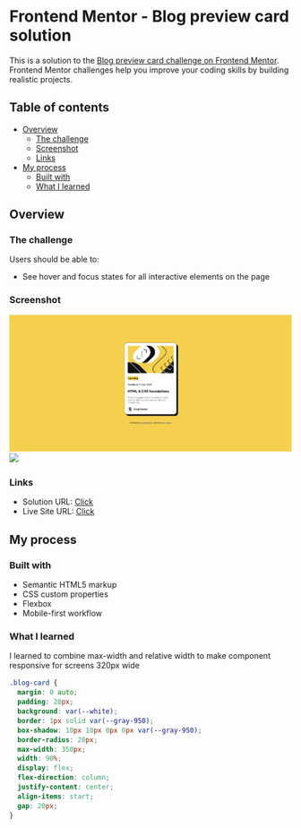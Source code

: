 # Frontend Mentor - Blog preview card solution

This is a solution to the [Blog preview card challenge on Frontend Mentor](https://www.frontendmentor.io/challenges/blog-preview-card-ckPaj01IcS). Frontend Mentor challenges help you improve your coding skills by building realistic projects.

## Table of contents

- [Overview](#overview)
  - [The challenge](#the-challenge)
  - [Screenshot](#screenshot)
  - [Links](#links)
- [My process](#my-process)
  - [Built with](#built-with)
  - [What I learned](#what-i-learned)

## Overview

### The challenge

Users should be able to:

- See hover and focus states for all interactive elements on the page

### Screenshot

![](./screenshot.png)
![](./moblie-screenshot.png)

### Links

- Solution URL: [Click](https://github.com/Aldeimeter/FrontendMentorChallenges)
- Live Site URL: [Click](https://aldeimeter.github.io/FrontendMentorChallenges/blog-preview-card-main/index.html)

## My process

### Built with

- Semantic HTML5 markup
- CSS custom properties
- Flexbox
- Mobile-first workflow

### What I learned

I learned to combine max-width and relative width to make component responsive for screens 320px wide

```css
.blog-card {
  margin: 0 auto;
  padding: 20px;
  background: var(--white);
  border: 1px solid var(--gray-950);
  box-shadow: 10px 10px 0px 0px var(--gray-950);
  border-radius: 20px;
  max-width: 350px;
  width: 90%;
  display: flex;
  flex-direction: column;
  justify-content: center;
  align-items: start;
  gap: 20px;
}
```
